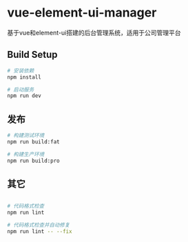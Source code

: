 # vue-element-ui-manager
基于vue和element-ui搭建的后台管理系统，适用于公司管理平台

## Build Setup

```bash
# 安装依赖
npm install

# 启动服务
npm run dev
```


## 发布

```bash
# 构建测试环境
npm run build:fat

# 构建生产环境
npm run build:pro
```

## 其它

```bash

# 代码格式检查
npm run lint

# 代码格式检查并自动修复
npm run lint -- --fix
